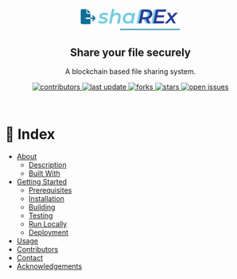 <!--Just Share It
     Blockchain based file sharing system-->

<div align="center" >
     <img src="src/logo.png" alt="logo" width="200" height="auto" />
     <h2>Share your file securely</h2>
     <p>A blockchain based file sharing system. </p>

<p>
  <a href="https://github.com/E-n-N-D/shaREx/graphs/contributors">
    <img src="https://img.shields.io/github/contributors/E-n-N-D/shaREx" alt="contributors" />
  </a>
  <a href="">
    <img src="https://img.shields.io/github/last-commit/E-n-N-D/shaREx" alt="last update" />
  </a>
  <a href="https://github.com/E-n-N-D/shaREx/network/members">
    <img src="https://img.shields.io/github/forks/E-n-N-D/shaREx" alt="forks" />
  </a>
  <a href="https://github.com/E-n-N-D/shaREx/stargazers">
    <img src="https://img.shields.io/github/stars/E-n-N-D/shaREx" alt="stars" />
  </a>
  <a href="https://github.com/E-n-N-D/shaREx/issues/">
    <img src="https://img.shields.io/github/issues/E-n-N-D/shaREx" alt="open issues" />
  </a>
</p>

</div>

<br/>
<!--Table of Contents-->

# :notebook_with_decorative_cover: Index 

- [About](#About)
  * [Description](#Description)
  * [Built With](#)
- [Getting Started](#toolbox-getting-started)
  * [Prerequisites](#bangbang-prerequisites)
  * [Installation](#gear-installation)
  * [Building](#hammer_and_wrench-Building)
  * [Testing](#test_tube-running-tests)
  * [Run Locally](#running-run-locally)
  * [Deployment](#triangular_flag_on_post-deployment)
- [Usage](#eyes-usage)
- [Contributors](#wave-contributing)
- [Contact](#handshake-contact)
- [Acknowledgements](#gem-acknowledgements)



